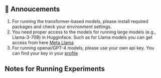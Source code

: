 ## 📢 Annoucements
1. For running the transformer-based models, please install required packages and check your environment settings.
2. You need proper access to the models for running large models (e.g., Llama-3-70B) in Hugginface. Such as for Llama models you can get access from here [Meta Llama](https://huggingface.co/meta-llama)
3. For running openai/GPT-4 models, please use your own api key. You can find your key in your [profile](https://platform.openai.com/settings/profile?tab=api-keys)

## Notes for Running Experiments



